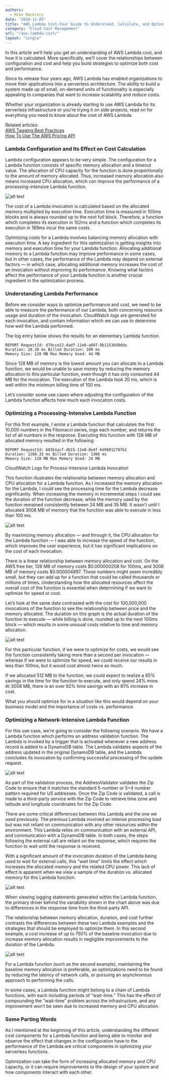 ```yaml
---
authors:
  - Mike Mackrory
date: "2018-11-05"
title: "AWS Lambda Cost—Your Guide to Understand, Calculate, and Optimize"
category: "Cloud Cost Management"
url: "/aws-lambda-cost/"
layout: "single"
---
```


In this article we’ll help you get an understanding of AWS Lambda cost, and how it is calculated. More specifically, we’ll cover the relationships between configuration and cost and help you build strategies to optimize both cost and performance.

Since its release four years ago, AWS Lambda has enabled organizations to move their applications into a serverless architecture. The ability to build a system made up of small, on-demand units of functionality is especially appealing to companies that want to increase scalability and reduce costs.

Whether your organization is already starting to use AWS Lambda for its serverless infrastructure or you’re trying it on side projects, read on for everything you need to know about the cost of AWS Lambda.

Related articles:  
[AWS Tagging Best Practices](/aws-tagging-best-practices/)  
[How To Use The AWS Pricing API](/aws-pricing-api/)


### Lambda Configuration and Its Effect on Cost Calculation
Lambda configuration appears to be very simple. The configuration for a Lambda function consists of specific memory allocation and a timeout value. The allocation of CPU capacity for the function is done proportionally to the amount of memory allocated. Thus, increased memory allocation also means increased CPU allocation, which can improve the performance of a processing-intensive Lambda function.


![alt text](/wp-content/uploads/2018/11/image4-300x288.png "post-image")


The cost of a Lambda invocation is calculated based on the allocated memory multiplied by execution time. Execution time is measured in 100ms blocks and is always rounded up to the next full block. Therefore, a function which completes its execution in 102ms and a function which completes its execution in 189ms incur the same costs.

Optimizing costs for a Lambda involves balancing memory allocation with execution time. A key ingredient for this optimization is getting insights into memory and execution time for your Lambda function. Allocating additional memory to a Lambda function may improve performance in some cases, but in other cases, the performance of the Lambda may depend on external factors — in which case, allocating additional memory increases the cost of an invocation without improving its performance. Knowing what factors affect the performance of your Lambda function is another crucial ingredient in the optimization process.

### Understanding Lambda Performance
Before we consider ways to optimize performance and cost, we need to be able to measure the performance of our Lambda, both concerning resource usage and duration of the invocation. CloudWatch logs are generated for each invocation, and contain information which we can use to determine how well the Lambda performed.

The log entry below shows the results for an elementary Lambda function.

```
REPORT RequestId: d79cce22-dadf-11e8-a807-8b11536d9dda
Duration: 20.38 ms Billed Duration: 100 ms
Memory Size: 128 MB Max Memory Used: 44 MB
```

Since 128 MB of memory is the lowest amount you can allocate to a Lambda function, we would be unable to save money by reducing the memory allocation to this particular function, even though it has only consumed 44 MB for the invocation. The execution of the Lambda took 20 ms, which is well within the minimum billing time of 100 ms.

Let’s consider some use cases where adjusting the configuration of the Lambda function affects how much each invocation costs.

### Optimizing a Processing-Intensive Lambda Function
For this first example, I wrote a Lambda function that calculates the first 10,000 numbers in the Fibonacci series, logs each number, and returns the list of all numbers in the response. Executing this function with 128 MB of allocated memory resulted in the following:

```
REPORT RequestId: 683b1acf-db15-11e8-8e4f-6d9601278fb2
Duration: 1260.33 ms Billed Duration: 1300 ms
Memory Size: 128 MB Max Memory Used: 24 MB
```

CloudWatch Logs for Process-Intensive Lambda Invocation

This function illustrates the relationship between memory allocation and CPU allocation for a Lambda function. As I increased the memory allocation for the Lambda, I could see the processing time for the Lambda decrease significantly. When increasing the memory in incremental steps I could see the duration of the function decrease, while the memory used by the function remained consistently between 24 MB and 35 MB. It wasn’t until I allocated 3008 MB of memory that the function was able to execute in less than 100 ms.

![alt text](/wp-content/uploads/2018/11/image2.png "post-image")

By maximizing memory allocation — and through it, the CPU allocation for the Lambda function — I was able to increase the speed of the function, which improves the user experience, but it has significant implications on the cost of each invocation.

There is a linear relationship between memory allocation and cost. On the AWS free tier, 128 MB of memory costs $0.000000208 for 100ms, and 3008 MB of memory costs $0.000004897. Those numbers might seem incredibly small, but they can add up for a function that could be called thousands or millions of times. Understanding how the allocated resources affect the overall cost of the function is essential when determining if we want to optimize for speed or cost.

Let’s look at the same data contrasted with the cost for 100,000,000 invocations of the function to see the relationship between price and the memory allocated. The duration on this graph is the actual duration of the function to execute — while billing is done, rounded up to the next 100ms block — which results in some unusual costs relative to time and memory allocation.

![alt text](/wp-content/uploads/2018/11/image5.png "post-image")

For this particular function, if we were to optimize for costs, we would see the function consistently taking more than a second per invocation — whereas if we were to optimize for speed, we could receive our results in less than 100ms, but it would cost almost twice as much.

If we allocated 512 MB to the function, we could expect to realize a 65% savings in the time for the function to execute, and only spend 24% more. At 3008 MB, there is an over 92% time savings with an 81% increase in cost.

What you should optimize for in a situation like this would depend on your business model and the importance of costs vs. performance.

### Optimizing a Network-Intensive Lambda Function
For this use case, we’re going to consider the following scenario. We have a Lambda function which performs an address validation function. The Lambda is invoked by a trigger that is activated whenever a new address record is added to a DynamoDB table. The Lambda validates aspects of the address updated in the original DynamoDB table, and the Lambda concludes its invocation by confirming successful processing of the update request.

![alt text](/wp-content/uploads/2018/11/image3.png "post-image")

As part of the validation process, the AddressValidator validates the Zip Code to ensure that it matches the standard 5-number or 5+4 number pattern required for US addresses. Once the Zip Code is validated, a call is made to a third-party service with the Zip Code to retrieve time zone and latitude and longitude coordinates for the Zip Code.

There are some critical differences between this Lambda and the one we used previously. The previous Lambda involved an intense processing load but was not reliant on communication with any other resources within the environment. This Lambda relies on communication with an external API, and communication with a DynamoDB table. In both cases, the steps following the external call are reliant on the response, which requires the function to wait until the response is received.

With a significant amount of the invocation duration of the Lambda being used to wait for external calls, this “wait time” limits the effect which increases the allocated memory and the related CPU power. This lack of effect is apparent when we view a sample of the duration vs. allocated memory for this Lambda function.

![alt text](/wp-content/uploads/2018/11/image7.png "post-image")

When viewing logging statements generated within the Lambda function, the primary driver behind the variability shown in the chart above was due to differences in the response time from the third-party API.

The relationship between memory allocation, duration, and cost further contrasts the differences between these two Lambda examples and the strategies that should be employed to optimize them. In this second example, a cost increase of up to 750% of the baseline invocation due to increase memory allocation results in negligible improvements to the duration of the Lambda.

![alt text](/wp-content/uploads/2018/11/image1.png "post-image")

For a Lambda function (such as the second example), maintaining the baseline memory allocation is preferable, as optimizations need to be found by reducing the latency of network calls, or pursuing an asynchronous approach to performing the calls.

In some cases, a Lambda function might belong to a chain of  Lambda functions, with each including periods of “wait-time.” This has the effect of compounding the “wait-time” problem across the infrastructure, and any improvement won’t be seen due to increased memory and CPU allocation.

### Some Parting Words
As I mentioned at the beginning of this article, understanding the different cost components for a Lambda function and being able to monitor and observe the effect that changes in the configuration have to the performance of the Lambda are critical components in optimizing your serverless functions.

Optimization can take the form of increasing allocated memory and CPU capacity, or it can require improvements to the design of your system and how components interact with each other.
